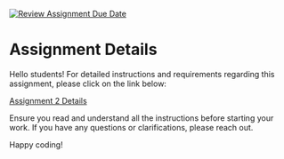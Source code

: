[![Review Assignment Due Date](https://classroom.github.com/assets/deadline-readme-button-24ddc0f5d75046c5622901739e7c5dd533143b0c8e959d652212380cedb1ea36.svg)](https://classroom.github.com/a/_86O0Uv-)
# Assignment Details

Hello students! For detailed instructions and requirements regarding this assignment, please click on the link below:

[Assignment 2 Details](https://yong-zhuang.github.io/gvsu-cis371/assignment2.html)

Ensure you read and understand all the instructions before starting your work. If you have any questions or clarifications, please reach out.

Happy coding!
